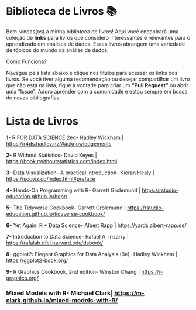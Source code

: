 
# Biblioteca de Livros 📚

Bem-vindas(os) à minha biblioteca de livros! Aqui você encontrará uma coleção de **links** para livros que considero interessantes e relevantes para o aprendizado em análises de dados. Esses livros abrangem uma variedade de tópicos do mundo da análise de dados.

Como Funciona?

Navegue pela lista abaixo e clique nos títulos para acessar os links dos livros. Se você tiver alguma recomendação ou desejar compartilhar um livro que não está na lista, fique à vontade para criar um **"Pull Request"** ou abrir uma "Issue". Adoro aprender com a comunidade e estou sempre em busca de novas bibliografias.

# Lista de Livros

**1-** R FOR DATA SCIENCE 2ed- Hadley Wickham | https://r4ds.hadley.nz/#acknowledgements

**2-** R Without Statistics- David Keyes | https://book.rwithoutstatistics.com/index.html

**3-** Data Visualization- A practical introduction- Kieran Healy | https://socviz.co/index.html#preface

**4-** Hands-On Programming with R- Garrett Grolemund | https://rstudio-education.github.io/hopr/

**5-** The Tidyverse Cookbook- Garrett Grolemund | https://rstudio-education.github.io/tidyverse-cookbook/

**6-** Yet Again: R + Data Science- Albert Rapp | https://yards.albert-rapp.de/

**7-** Introduction to Data Science- Rafael A. Irizarry | https://rafalab.dfci.harvard.edu/dsbook/

**8-** ggplot2: Elegant Graphics for Data Analysis (3e)-  Hadley Wickham | https://ggplot2-book.org/

**9-** R Graphics Cookbook, 2nd edition- Winston Chang | https://r-graphics.org/


### Mixed Models with R- Michael Clark| https://m-clark.github.io/mixed-models-with-R/


